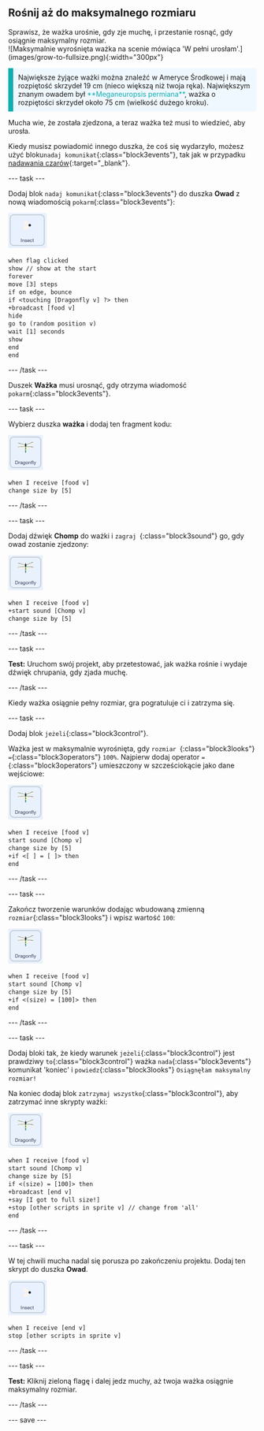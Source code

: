 ## Rośnij aż do maksymalnego rozmiaru

<div style="display: flex; flex-wrap: wrap">
<div style="flex-basis: 200px; flex-grow: 1; margin-right: 15px;">
Sprawisz, że ważka urośnie, gdy zje muchę, i przestanie rosnąć, gdy osiągnie maksymalny rozmiar.
</div>
<div>
![Maksymalnie wyrośnięta ważka na scenie mówiąca 'W pełni urosłam'.](images/grow-to-fullsize.png){:width="300px"}
</div>
</div>

<p style="border-left: solid; border-width:10px; border-color: #0faeb0; background-color: aliceblue; padding: 10px;">
Największe żyjące ważki można znaleźć w Ameryce Środkowej i mają rozpiętość skrzydeł 19 cm (nieco większą niż twoja ręka). Największym znanym owadem był <span style="color: #0faeb0">**Meganeuropsis permiana**</span>, ważka o rozpiętości skrzydeł około 75 cm (wielkość dużego kroku).</p>

Mucha wie, że została zjedzona, a teraz ważka też musi to wiedzieć, aby urosła.

Kiedy musisz powiadomić innego duszka, że coś się wydarzyło, możesz użyć bloku`nadaj komunikat`{:class="block3events"}, tak jak w przypadku [nadawania czarów](https://projects.raspberrypi.org/en/projects/broadcasting-spells){:target="_blank"}.

--- task ---

Dodaj blok `nadaj komunikat`{:class="block3events"} do duszka **Owad** z nową wiadomością `pokarm`{:class="block3events"}:

![](images/fly-icon.png)

```blocks3
when flag clicked
show // show at the start
forever
move [3] steps
if on edge, bounce
if <touching [Dragonfly v] ?> then
+broadcast [food v]
hide
go to (random position v)
wait [1] seconds
show
end
end
```
--- /task ---

Duszek **Ważka** musi urosnąć, gdy otrzyma wiadomość `pokarm`{:class="block3events"}.

--- task ---

Wybierz duszka **ważka** i dodaj ten fragment kodu:

![](images/dragonfly-icon.png)

```blocks3 
when I receive [food v]
change size by [5]
```

--- /task ---

--- task ---

Dodaj dźwięk **Chomp** do ważki i `zagraj `{:class="block3sound"} go, gdy owad zostanie zjedzony:

![](images/dragonfly-icon.png)

```blocks3 
when I receive [food v]
+start sound [Chomp v]
change size by [5]
```
--- /task ---

--- task ---

**Test:** Uruchom swój projekt, aby przetestować, jak ważka rośnie i wydaje dźwięk chrupania, gdy zjada muchę.

--- /task ---

Kiedy ważka osiągnie pełny rozmiar, gra pogratuluje ci i zatrzyma się.

--- task ---

Dodaj blok `jeżeli`{:class="block3control"}.

Ważka jest w maksymalnie wyrośnięta, gdy `rozmiar `{:class="block3looks"} `=`{:class="block3operators"} `100%`. Najpierw dodaj operator `=`{:class="block3operators"} umieszczony w szcześciokącie jako dane wejściowe:

![](images/dragonfly-icon.png)

```blocks3
when I receive [food v]
start sound [Chomp v]
change size by [5]
+if <[ ] = [ ]> then
end
```
--- /task ---

--- task ---

Zakończ tworzenie warunków dodając wbudowaną zmienną `rozmiar`{:class="block3looks"} i wpisz wartość `100`:

![](images/dragonfly-icon.png)

```blocks3
when I receive [food v]
start sound [Chomp v]
change size by [5]
+if <(size) = [100]> then
end
```
--- /task ---

--- task ---

Dodaj bloki tak, że kiedy warunek `jeżeli`{:class="block3control"} jest prawdziwy `to`{:class="block3control"} ważka `nada`{:class="block3events"} komunikat 'koniec' i `powiedz`{:class="block3looks"} `Osiągnęłam maksymalny rozmiar!`

Na koniec dodaj blok `zatrzymaj wszystko`{:class="block3control"}, aby zatrzymać inne skrypty ważki:

![](images/dragonfly-icon.png)

```blocks3
when I receive [food v]
start sound [Chomp v]
change size by [5]
if <(size) = [100]> then
+broadcast [end v]
+say [I got to full size!]
+stop [other scripts in sprite v] // change from 'all'
end
```
--- /task ---

--- task ---

W tej chwili mucha nadal się porusza po zakończeniu projektu. Dodaj ten skrypt do duszka **Owad**.

![](images/fly-icon.png)

```blocks3
when I receive [end v]
stop [other scripts in sprite v]
```

--- /task ---

--- task ---

**Test:** Kliknij zieloną flagę i dalej jedz muchy, aż twoja ważka osiągnie maksymalny rozmiar.

--- /task ---

--- save ---
